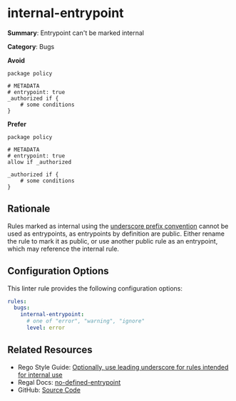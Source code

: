 # internal-entrypoint

**Summary**: Entrypoint can't be marked internal

**Category**: Bugs

**Avoid**
```rego
package policy

# METADATA
# entrypoint: true
_authorized if {
    # some conditions
}
```

**Prefer**
```rego
package policy

# METADATA
# entrypoint: true
allow if _authorized

_authorized if {
    # some conditions
}
```

## Rationale

Rules marked as internal using the [underscore prefix convention](https://openpolicyagent.org/docs/style-guide#optionally-use-leading-underscore-for-rules-intended-for-internal-use)
cannot be used as entrypoints, as entrypoints by definition are public. Either rename the rule to mark it as public,
or use another public rule as an entrypoint, which may reference the internal rule.

## Configuration Options

This linter rule provides the following configuration options:

```yaml
rules:
  bugs:
    internal-entrypoint:
      # one of "error", "warning", "ignore"
      level: error
```

## Related Resources

- Rego Style Guide: [Optionally, use leading underscore for rules intended for internal use](https://openpolicyagent.org/docs/style-guide#optionally-use-leading-underscore-for-rules-intended-for-internal-use)
- Regal Docs: [no-defined-entrypoint](https://openpolicyagent.org/projects/regal/rules/idiomatic/no-defined-entrypoint)
- GitHub: [Source Code](https://github.com/open-policy-agent/regal/blob/main/bundle/regal/rules/bugs/internal-entrypoint/internal_entrypoint.rego)

